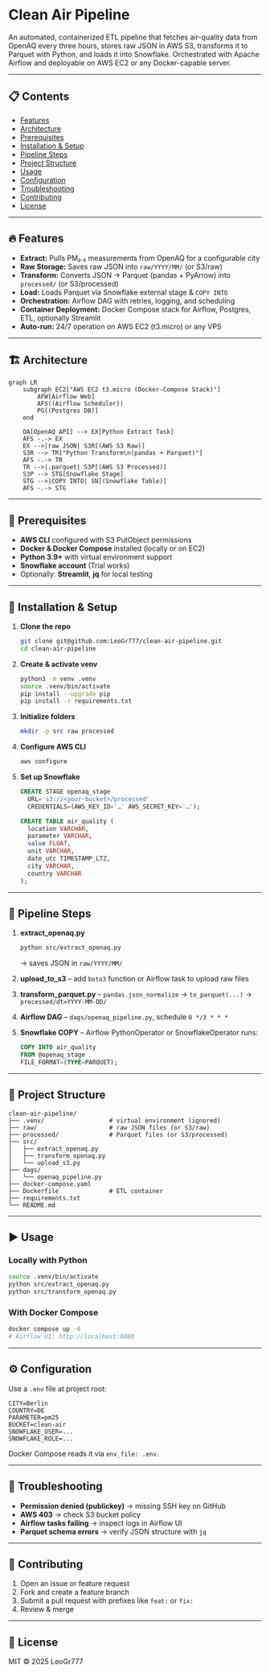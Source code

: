 # Clean Air Pipeline

An automated, containerized ETL pipeline that fetches air-quality data from OpenAQ every three hours, stores raw JSON in AWS S3, transforms it to Parquet with Python, and loads it into Snowflake. Orchestrated with Apache Airflow and deployable on AWS EC2 or any Docker-capable server.

---

## 📋 Contents

* [Features](#features)
* [Architecture](#architecture)
* [Prerequisites](#prerequisites)
* [Installation & Setup](#installation--setup)
* [Pipeline Steps](#pipeline-steps)
* [Project Structure](#project-structure)
* [Usage](#usage)
* [Configuration](#configuration)
* [Troubleshooting](#troubleshooting)
* [Contributing](#contributing)
* [License](#license)

---

## 🔥 Features

* **Extract:** Pulls PM₂.₅ measurements from OpenAQ for a configurable city
* **Raw Storage:** Saves raw JSON into `raw/YYYY/MM/` (or S3/raw)
* **Transform:** Converts JSON → Parquet (pandas + PyArrow) into `processed/` (or S3/processed)
* **Load:** Loads Parquet via Snowflake external stage & `COPY INTO`
* **Orchestration:** Airflow DAG with retries, logging, and scheduling
* **Container Deployment:** Docker Compose stack for Airflow, Postgres, ETL, optionally Streamlit
* **Auto-run:** 24/7 operation on AWS EC2 (t3.micro) or any VPS

---

## 🏗 Architecture

```mermaid
graph LR
    subgraph EC2["AWS EC2 t3.micro (Docker-Compose Stack)"]
        AFW[Airflow Web]
        AFS((Airflow Scheduler))
        PG[(Postgres DB)]
    end

    OA[OpenAQ API] --> EX[Python Extract Task]
    AFS -.-> EX
    EX -->|raw JSON| S3R[(AWS S3 Raw)]
    S3R --> TR["Python Transform\n(pandas ➜ Parquet)"]
    AFS -.-> TR
    TR -->|.parquet| S3P[(AWS S3 Processed)]
    S3P --> STG[Snowflake Stage]
    STG -->|COPY INTO| SN[(Snowflake Table)]
    AFS -.-> STG
```

---

## 🔧 Prerequisites

* **AWS CLI** configured with S3 PutObject permissions
* **Docker & Docker Compose** installed (locally or on EC2)
* **Python 3.9+** with virtual environment support
* **Snowflake account** (Trial works)
* Optionally: **Streamlit**, **jq** for local testing

---

## 🚀 Installation & Setup

1. **Clone the repo**

   ```bash
   git clone git@github.com:LeoGr777/clean-air-pipeline.git
   cd clean-air-pipeline
   ```

2. **Create & activate venv**

   ```bash
   python3 -m venv .venv
   source .venv/bin/activate
   pip install --upgrade pip
   pip install -r requirements.txt
   ```

3. **Initialize folders**

   ```bash
   mkdir -p src raw processed
   ```

4. **Configure AWS CLI**

   ```bash
   aws configure
   ```

5. **Set up Snowflake**

   ```sql
   CREATE STAGE openaq_stage
     URL='s3://<your-bucket>/processed'
     CREDENTIALS=(AWS_KEY_ID='…' AWS_SECRET_KEY='…');

   CREATE TABLE air_quality (
     location VARCHAR,
     parameter VARCHAR,
     value FLOAT,
     unit VARCHAR,
     date_utc TIMESTAMP_LTZ,
     city VARCHAR,
     country VARCHAR
   );
   ```

---

## 📝 Pipeline Steps

1. **extract\_openaq.py**

   ```bash
   python src/extract_openaq.py
   ```

   → saves JSON in `raw/YYYY/MM/`

2. **upload\_to\_s3**
   – add `boto3` function or Airflow task to upload raw files

3. **transform\_parquet.py**
   – `pandas.json_normalize` → `to_parquet(...)` → `processed/dt=YYYY-MM-DD/`

4. **Airflow DAG**
   – `dags/openaq_pipeline.py`, schedule `0 */3 * * *`

5. **Snowflake COPY**
   – Airflow PythonOperator or SnowflakeOperator runs:

   ```sql
   COPY INTO air_quality
   FROM @openaq_stage
   FILE_FORMAT=(TYPE=PARQUET);
   ```

---

## 📂 Project Structure

```
clean-air-pipeline/
├── .venv/                  # virtual environment (ignored)
├── raw/                    # raw JSON files (or S3/raw)
├── processed/              # Parquet files (or S3/processed)
├── src/
│   ├── extract_openaq.py
│   ├── transform_openaq.py
│   └── upload_s3.py
├── dags/
│   └── openaq_pipeline.py
├── docker-compose.yaml
├── Dockerfile              # ETL container
├── requirements.txt
└── README.md
```

---

## ▶️ Usage

### Locally with Python

```bash
source .venv/bin/activate
python src/extract_openaq.py
python src/transform_openaq.py
```

### With Docker Compose

```bash
docker compose up -d
# Airflow UI: http://localhost:8080
```

---

## ⚙️ Configuration

Use a `.env` file at project root:

```
CITY=Berlin
COUNTRY=DE
PARAMETER=pm25
BUCKET=clean-air
SNOWFLAKE_USER=...
SNOWFLAKE_ROLE=...
```

Docker Compose reads it via `env_file: .env`.

---

## 🐞 Troubleshooting

* **Permission denied (publickey)** → missing SSH key on GitHub
* **AWS 403** → check S3 bucket policy
* **Airflow tasks failing** → inspect logs in Airflow UI
* **Parquet schema errors** → verify JSON structure with `jq`

---

## 🤝 Contributing

1. Open an issue or feature request
2. Fork and create a feature branch
3. Submit a pull request with prefixes like `feat:` or `fix:`
4. Review & merge

---

## 📄 License

MIT © 2025 LeoGr777
